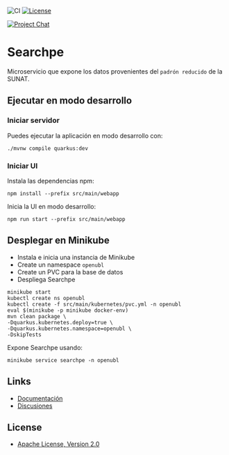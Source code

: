 ![CI](https://github.com/project-openubl/searchpe/workflows/CI/badge.svg)
[![License](https://img.shields.io/badge/Apache-2.0-green.svg)](https://www.apache.org/licenses/LICENSE-2.0)

[![Project Chat](https://img.shields.io/badge/zulip-join_chat-brightgreen.svg?style=for-the-badge&logo=zulip)](https://projectopenubl.zulipchat.com/)

# Searchpe

Microservicio que expone los datos provenientes del `padrón reducido` de la SUNAT.

## Ejecutar en modo desarrollo

### Iniciar servidor

Puedes ejecutar la aplicación en modo desarrollo con:

```shell script
./mvnw compile quarkus:dev
```

### Iniciar UI

Instala las dependencias npm:

```shell
npm install --prefix src/main/webapp
```

Inicia la UI en modo desarrollo:

```shell
npm run start --prefix src/main/webapp
```

## Desplegar en Minikube

- Instala e inicia una instancia de Minikube
- Create un namespace `openubl`
- Create un PVC para la base de datos
- Despliega Searchpe

```shell
minikube start
kubectl create ns openubl
kubectl create -f src/main/kubernetes/pvc.yml -n openubl
eval $(minikube -p minikube docker-env)
mvn clean package \
-Dquarkus.kubernetes.deploy=true \
-Dquarkus.kubernetes.namespace=openubl \
-DskipTests
```

Expone Searchpe usando:

```shell
minikube service searchpe -n openubl
```

## Links

- [Documentación](https://project-openubl.github.io)
- [Discusiones](https://github.com/project-openubl/searchpe/discussions)

## License

- [Apache License, Version 2.0](https://www.apache.org/licenses/LICENSE-2.0)

